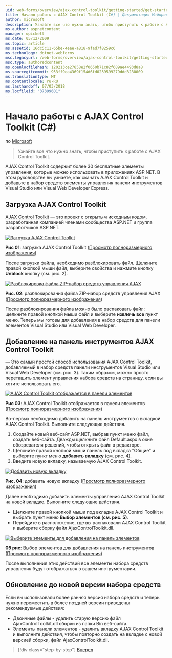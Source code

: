 ```yaml
---
uid: web-forms/overview/ajax-control-toolkit/getting-started/get-started-with-the-ajax-control-toolkit-cs
title: Начало работы с AJAX Control Toolkit (C#) | Документация Майкрософт
author: microsoft
description: Узнайте все что нужно знать, чтобы приступить к работе с AJAX Control Toolkit.
ms.author: aspnetcontent
manager: wpickett
ms.date: 05/12/2009
ms.topic: article
ms.assetid: 16dc5c11-65be-4eae-a818-9fad7f8259c6
ms.technology: dotnet-webforms
msc.legacyurl: /web-forms/overview/ajax-control-toolkit/getting-started/get-started-with-the-ajax-control-toolkit-cs
msc.type: authoredcontent
ms.openlocfilehash: 120213ce27858e2f0650b71c82f689ae4493d8a8
ms.sourcegitcommit: 953ff9ea4369f154d6fd0239599279ddd3280009
ms.translationtype: MT
ms.contentlocale: ru-RU
ms.lasthandoff: 07/03/2018
ms.locfileid: "37399601"
---
```

<a name="get-started-with-the-ajax-control-toolkit-c"></a>Начало работы с AJAX Control Toolkit (C#)
====================
по [Microsoft](https://github.com/microsoft)

> Узнайте все что нужно знать, чтобы приступить к работе с AJAX Control Toolkit.


AJAX Control Toolkit содержит более 30 бесплатные элементы управления, которые можно использовать в приложениях ASP.NET. В этом руководстве вы узнаете, как скачать AJAX Control Toolkit и добавьте в набор средств элементы управления панели инструментов Visual Studio или Visual Web Developer Express.

## <a name="downloading-the-ajax-control-toolkit"></a>Загрузка AJAX Control Toolkit

[AJAX Control Toolkit](http://devexpress.com/act) — это проект с открытым исходным кодом, разработанная компанией членами сообщества ASP.NET и группа разработчиков ASP.NET. 


[![Загрузка AJAX Control Toolkit](get-started-with-the-ajax-control-toolkit-cs/_static/image1.jpg)](get-started-with-the-ajax-control-toolkit-cs/_static/image1.png)

**Рис 01**: загрузка AJAX Control Toolkit ([Просмотр полноразмерного изображения](get-started-with-the-ajax-control-toolkit-cs/_static/image2.png))


После загрузки файла, необходимо разблокировать файл. Щелкните правой кнопкой мыши файл, выберите свойства и нажмите кнопку **Unblock** кнопку (см. рис. 2).


[![Разблокировка файла ZIP-набор средств управления AJAX](get-started-with-the-ajax-control-toolkit-cs/_static/image2.jpg)](get-started-with-the-ajax-control-toolkit-cs/_static/image3.png)

**Рис. 02**: разблокирования файла ZIP-набор средств управления AJAX ([Просмотр полноразмерного изображения](get-started-with-the-ajax-control-toolkit-cs/_static/image4.png))


После разблокирования файла можно было распаковать файл: щелкните правой кнопкой мыши файл и выберите **извлечь все** пункт меню. Теперь мы готовы для добавления в набор средств для панели элементов Visual Studio или Visual Web Developer.

## <a name="adding-the-ajax-control-toolkit-to-the-toolbox"></a>Добавление на панель инструментов AJAX Control Toolkit

— Это самый простой способ использования AJAX Control Toolkit, добавляемый в набор средств панели инструментов Visual Studio или Visual Web Developer (см. рис. 3). Таким образом, можно просто перетащить элемент управления набора средств на страницу, если вы хотите использовать его.


[![AJAX Control Toolkit отображается в панели элементов](get-started-with-the-ajax-control-toolkit-cs/_static/image3.jpg)](get-started-with-the-ajax-control-toolkit-cs/_static/image5.png)

**Рис 03**: AJAX Control Toolkit отображается в панели элементов ([Просмотр полноразмерного изображения](get-started-with-the-ajax-control-toolkit-cs/_static/image6.png))


Во-первых необходимо добавить на панель инструментов с вкладкой AJAX Control Toolkit. Выполните следующие действия.

1. Создайте новый веб-сайт ASP.NET, выбрав пункт меню файл, создать веб-сайта. Дважды щелкните файл Default.aspx в окне обозревателя решений, чтобы открыть файл в редакторе.
2. Щелкните правой кнопкой мыши панель под вкладка "Общие" и выберите пункт меню **добавить вкладку** (см. рис. 4).
3. Введите новую вкладку, называемую AJAX Control Toolkit.


[![Добавить новую вкладку](get-started-with-the-ajax-control-toolkit-cs/_static/image4.jpg)](get-started-with-the-ajax-control-toolkit-cs/_static/image7.png)

**Рис. 04**: добавить новую вкладку ([Просмотр полноразмерного изображения](get-started-with-the-ajax-control-toolkit-cs/_static/image8.png))


Далее необходимо добавить элементы управления AJAX Control Toolkit на новой вкладке. Выполните следующие действия.

- Щелкните правой кнопкой мыши под вкладке AJAX Control Toolkit и выбрать пункт меню **Выбор элементов (см. рис. 5)**.
- Перейдите в расположение, где вы распаковали AJAX Control Toolkit и выберите сборку файл AjaxControlToolkit.dll.


[![Выберите элементы для добавления на панель элементов](get-started-with-the-ajax-control-toolkit-cs/_static/image5.jpg)](get-started-with-the-ajax-control-toolkit-cs/_static/image9.png)

**05 рис**: Выбор элементов для добавления на панель инструментов ([Просмотр полноразмерного изображения](get-started-with-the-ajax-control-toolkit-cs/_static/image10.png))


После выполнения этих действий все элементы набора средств управления будут отображаться в вашем инструментарии.

## <a name="upgrading-to-a-new-version-of-the-toolkit"></a>Обновление до новой версии набора средств

Если вы использовали более ранняя версия набора средств и теперь нужно переместить в более поздней версии приведены рекомендуемые действия:

- Двоичные файлы - удалить старую версию файл AjaxControlToolkit.dll сборки из папки Bin веб-сайта.
- Элементы панели элементов - удалить вкладку AJAX Control Toolkit и выполните действия, чтобы повторно создать на вкладке с новой версией сборки, файл AjaxControlToolkit.dll.

> [!div class="step-by-step"]
> [Вперед](using-ajax-control-toolkit-controls-and-control-extenders-cs.md)
